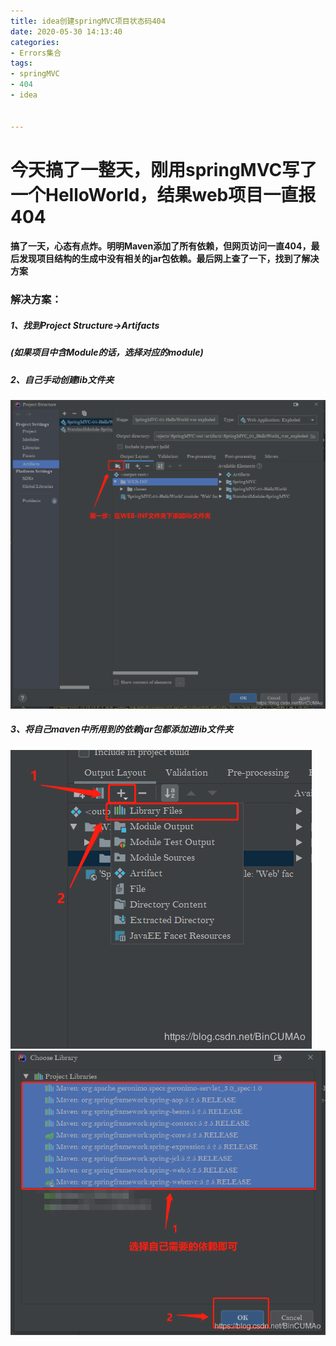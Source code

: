 ```yaml
---
title: idea创建springMVC项目状态码404
date: 2020-05-30 14:13:40
categories:
- Errors集合
tags:
- springMVC
- 404
- idea


---
```






# 今天搞了一整天，刚用springMVC写了一个HelloWorld，结果web项目一直报404

#### 搞了一天，心态有点炸。明明Maven添加了所有依赖，但网页访问一直404，最后发现项目结构的生成中没有相关的jar包依赖。最后网上查了一下，找到了解决方案
### 解决方案：
##### 1、找到Project Structure->Artifacts
##### (如果项目中含Module的话，选择对应的module)

##### 2、自己手动创建lib文件夹
![在这里插入图片描述](idea%E5%88%9B%E5%BB%BAspringMVC%E9%A1%B9%E7%9B%AE%E7%8A%B6%E6%80%81%E7%A0%81404/20200520131138821.png)
##### 3、将自己maven中所用到的依赖jar包都添加进lib文件夹
 ![在这里插入图片描述](idea%E5%88%9B%E5%BB%BAspringMVC%E9%A1%B9%E7%9B%AE%E7%8A%B6%E6%80%81%E7%A0%81404/2020052013143180.png)![在这里插入图片描述](idea%E5%88%9B%E5%BB%BAspringMVC%E9%A1%B9%E7%9B%AE%E7%8A%B6%E6%80%81%E7%A0%81404/20200520131703168.png)